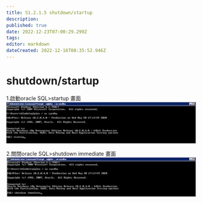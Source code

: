 ```yaml
---
title: S1.2.1.5	shutdown/startup
description: 
published: true
date: 2022-12-23T07:00:29.299Z
tags: 
editor: markdown
dateCreated: 2022-12-16T08:35:52.946Z
---
```


# shutdown/startup
1.啟動oracle
SQL>startup
畫面
![image1.jpg](/s1215/image1.jpg)

2.關閉oracle
SQL>shutdown immediate
畫面
![image2.jpg](/s1215/image2.jpg)